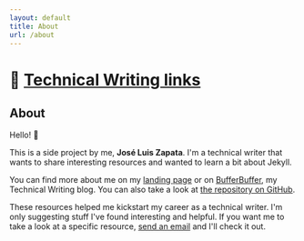 ```yaml
---
layout: default
title: About
url: /about
---
```


# 🔗 [Technical Writing links](/)

## About

Hello! 👋

This is a side project by me, **José Luis Zapata**. I'm a technical writer that
wants to share interesting resources and wanted to learn a bit about Jekyll.

You can find more about me on my [landing page][zapata-landing] or on
[BufferBuffer][bufferbuffer], my Technical Writing blog. You can also take a
look at [the repository on GitHub][tw-links-repo].

These resources helped me kickstart my career as a technical writer. I'm only
suggesting stuff I've found interesting and helpful. If you want me to take a
look at a specific resource, [send an email][zapata-landing] and I'll check it
out.

[zapata-landing]: https://zapata131.com
[bufferbuffer]: https://bufferbuffer.com
[tw-links-repo]: https://github.com/zapata131/TW-links

